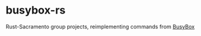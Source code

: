 # busybox-rs

Rust-Sacramento group projects, reimplementing commands from [BusyBox](https://busybox.net/)
